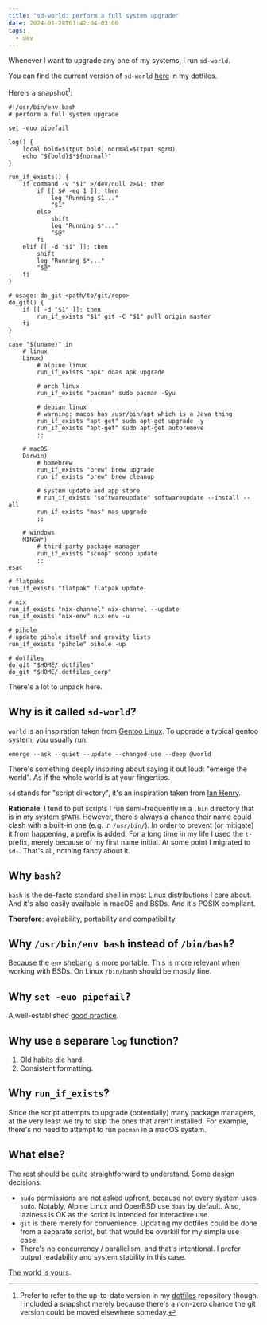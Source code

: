 ```yaml
---
title: "sd-world: perform a full system upgrade"
date: 2024-01-28T01:42:04-03:00
tags:
  - dev
---
```


Whenever I want to upgrade any one of my systems, I run `sd-world`.

<!--more-->

You can find the current version of `sd-world`
[here](https://github.com/thiagowfx/.dotfiles/blob/master/scripts/.bin/sd-world)
in my dotfiles.

Here's a snapshot[^1]:

```shell
#!/usr/bin/env bash
# perform a full system upgrade

set -euo pipefail

log() {
	local bold=$(tput bold) normal=$(tput sgr0)
	echo "${bold}$*${normal}"
}

run_if_exists() {
	if command -v "$1" >/dev/null 2>&1; then
		if [[ $# -eq 1 ]]; then
			log "Running $1..."
			"$1"
		else
			shift
			log "Running $*..."
			"$@"
		fi
	elif [[ -d "$1" ]]; then
		shift
		log "Running $*..."
		"$@"
	fi
}

# usage: do_git <path/to/git/repo>
do_git() {
	if [[ -d "$1" ]]; then
		run_if_exists "$1" git -C "$1" pull origin master
	fi
}

case "$(uname)" in
	# linux
	Linux)
		# alpine linux
		run_if_exists "apk" doas apk upgrade

		# arch linux
		run_if_exists "pacman" sudo pacman -Syu

		# debian linux
		# warning: macos has /usr/bin/apt which is a Java thing
		run_if_exists "apt-get" sudo apt-get upgrade -y
		run_if_exists "apt-get" sudo apt-get autoremove
		;;

	# macOS
	Darwin)
		# homebrew
		run_if_exists "brew" brew upgrade
		run_if_exists "brew" brew cleanup

		# system update and app store
		# run_if_exists "softwareupdate" softwareupdate --install --all
		run_if_exists "mas" mas upgrade
		;;

	# windows
	MINGW*)
		# third-party package manager
		run_if_exists "scoop" scoop update
		;;
esac

# flatpaks
run_if_exists "flatpak" flatpak update

# nix
run_if_exists "nix-channel" nix-channel --update
run_if_exists "nix-env" nix-env -u

# pihole
# update pihole itself and gravity lists
run_if_exists "pihole" pihole -up

# dotfiles
do_git "$HOME/.dotfiles"
do_git "$HOME/.dotfiles_corp"
```

There's a lot to unpack here.

## Why is it called `sd-world`?

`world` is an inspiration taken from [Gentoo Linux](https://www.gentoo.org/).
To upgrade a typical gentoo system, you usually run:

```shell
emerge --ask --quiet --update --changed-use --deep @world
```

There's something deeply inspiring about saying it out loud: "emerge the
world". As if the whole world is at your fingertips.

`sd` stands for "script directory", it's an inspiration taken from [Ian
Henry](https://ianthehenry.com/posts/sd-my-script-directory/).

**Rationale**: I tend to put scripts I run semi-frequently in a `.bin`
directory that is in my system `$PATH`. However, there's always a chance their
name could clash with a built-in one (e.g. in `/usr/bin/`). In order to prevent
(or mitigate) it from happening, a prefix is added. For a long time in my life
I used the `t-` prefix, merely because of my first name initial. At some point
I migrated to `sd-`. That's all, nothing fancy about it.

## Why `bash`?

`bash` is the de-facto standard shell in most Linux distributions I care about.
And it's also easily available in macOS and BSDs. And it's POSIX compliant.

**Therefore**: availability, portability and compatibility.

## Why `/usr/bin/env bash` instead of `/bin/bash`?

Because the `env` shebang is more portable. This is more relevant when working
with BSDs. On Linux `/bin/bash` should be mostly fine.

## Why `set -euo pipefail`?

A well-established [good
practice](https://gist.github.com/mohanpedala/1e2ff5661761d3abd0385e8223e16425).

## Why use a separare `log` function?

1. Old habits die hard.
1. Consistent formatting.

## Why `run_if_exists`?

Since the script attempts to upgrade (potentially) many package managers, at
the very least we try to skip the ones that aren't installed. For example,
there's no need to attempt to run `pacman` in a macOS system.

## What else?

The rest should be quite straightforward to understand. Some design decisions:

- `sudo` permissions are not asked upfront, because not every system uses
  `sudo`. Notably, Alpine Linux and OpenBSD use `doas` by default. Also,
  laziness is OK as the script is intended for interactive use.
- `git` is there merely for convenience. Updating my dotfiles could be done
  from a separate script, but that would be overkill for my simple use case.
- There's no concurrency / parallelism, and that's intentional. I prefer output
  readability and system stability in this case.

[The world is yours](https://en.wikipedia.org/wiki/Scarface:_The_World_Is_Yours).

[^1]: Prefer to refer to the up-to-date version in my
    [dotfiles](https://github.com/thiagowfx/.dotfiles) repository though. I
    included a snapshot merely because there's a non-zero chance the git
    version could be moved elsewhere someday.
